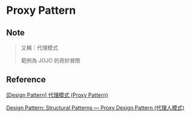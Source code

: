 # Proxy Pattern

## Note
>
> 又稱：代理模式
> 
> 範例為 JOJO 的奇妙冒險
>

## Reference
[[Design Pattern] 代理模式 (Proxy Pattern)](http://glj8989332.blogspot.com/2018/04/design-pattern-proxy-pattern.html)

[Design Pattern: Structural Patterns — Proxy Design Pattern (代理人模式)](https://medium.com/bucketing/structural-patterns-proxy-design-pattern-4c5a86011fe6)